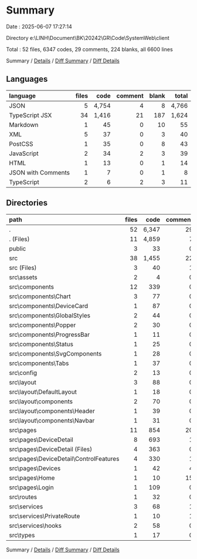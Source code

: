 # Summary

Date : 2025-06-07 17:27:14

Directory e:\\LINH\\Document\\BK\\20242\\GR\\Code\\SystemWeb\\client

Total : 52 files,  6347 codes, 29 comments, 224 blanks, all 6600 lines

Summary / [Details](details.md) / [Diff Summary](diff.md) / [Diff Details](diff-details.md)

## Languages
| language | files | code | comment | blank | total |
| :--- | ---: | ---: | ---: | ---: | ---: |
| JSON | 5 | 4,754 | 4 | 8 | 4,766 |
| TypeScript JSX | 34 | 1,416 | 21 | 187 | 1,624 |
| Markdown | 1 | 45 | 0 | 10 | 55 |
| XML | 5 | 37 | 0 | 3 | 40 |
| PostCSS | 1 | 35 | 0 | 8 | 43 |
| JavaScript | 2 | 34 | 2 | 3 | 39 |
| HTML | 1 | 13 | 0 | 1 | 14 |
| JSON with Comments | 1 | 7 | 0 | 1 | 8 |
| TypeScript | 2 | 6 | 2 | 3 | 11 |

## Directories
| path | files | code | comment | blank | total |
| :--- | ---: | ---: | ---: | ---: | ---: |
| . | 52 | 6,347 | 29 | 224 | 6,600 |
| . (Files) | 11 | 4,859 | 7 | 25 | 4,891 |
| public | 3 | 33 | 0 | 2 | 35 |
| src | 38 | 1,455 | 22 | 197 | 1,674 |
| src (Files) | 3 | 40 | 1 | 6 | 47 |
| src\\assets | 2 | 4 | 0 | 1 | 5 |
| src\\components | 12 | 339 | 0 | 65 | 404 |
| src\\components\\Chart | 3 | 77 | 0 | 14 | 91 |
| src\\components\\DeviceCard | 1 | 87 | 0 | 9 | 96 |
| src\\components\\GlobalStyles | 2 | 44 | 0 | 11 | 55 |
| src\\components\\Popper | 2 | 30 | 0 | 10 | 40 |
| src\\components\\ProgressBar | 1 | 11 | 0 | 3 | 14 |
| src\\components\\Status | 1 | 25 | 0 | 7 | 32 |
| src\\components\\SvgComponents | 1 | 28 | 0 | 3 | 31 |
| src\\components\\Tabs | 1 | 37 | 0 | 8 | 45 |
| src\\config | 2 | 13 | 0 | 3 | 16 |
| src\\layout | 3 | 88 | 0 | 10 | 98 |
| src\\layout\\DefaultLayout | 1 | 18 | 0 | 4 | 22 |
| src\\layout\\components | 2 | 70 | 0 | 6 | 76 |
| src\\layout\\components\\Header | 1 | 39 | 0 | 3 | 42 |
| src\\layout\\components\\Navbar | 1 | 31 | 0 | 3 | 34 |
| src\\pages | 11 | 854 | 20 | 88 | 962 |
| src\\pages\\DeviceDetail | 8 | 693 | 1 | 67 | 761 |
| src\\pages\\DeviceDetail (Files) | 4 | 363 | 0 | 29 | 392 |
| src\\pages\\DeviceDetail\\ControlFeatures | 4 | 330 | 1 | 38 | 369 |
| src\\pages\\Devices | 1 | 42 | 4 | 8 | 54 |
| src\\pages\\Home | 1 | 10 | 15 | 3 | 28 |
| src\\pages\\Login | 1 | 109 | 0 | 10 | 119 |
| src\\routes | 1 | 32 | 0 | 3 | 35 |
| src\\services | 3 | 68 | 1 | 19 | 88 |
| src\\services\\PrivateRoute | 1 | 10 | 1 | 4 | 15 |
| src\\services\\hooks | 2 | 58 | 0 | 15 | 73 |
| src\\types | 1 | 17 | 0 | 2 | 19 |

Summary / [Details](details.md) / [Diff Summary](diff.md) / [Diff Details](diff-details.md)